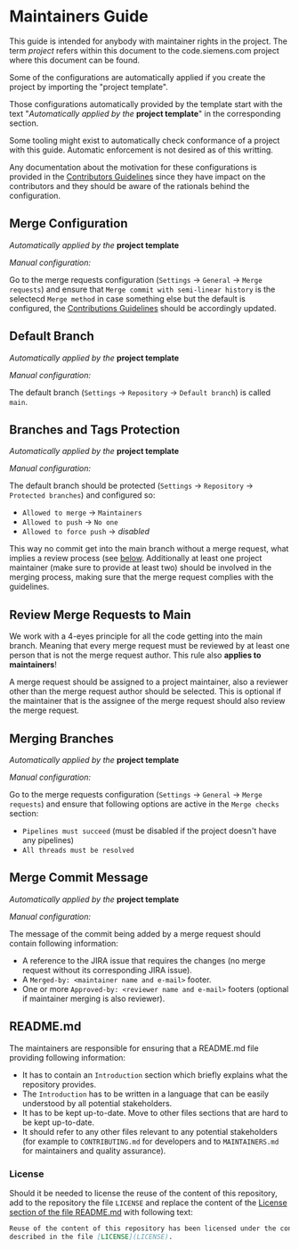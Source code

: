 # Maintainers Guide

This guide is intended for anybody with maintainer rights in the project.
The term _project_ refers within this document to the code.siemens.com project
where this document can be found.

Some of the configurations are automatically applied if you create the project
by importing the "project template".

Those configurations automatically provided by the template start with the text
"_Automatically applied by the_ **project template**" in the corresponding
section.

Some tooling might exist to automatically check conformance of a project
with this guide.
Automatic enforcement is not desired as of this writting.

Any documentation about the motivation for these configurations is provided in
the [Contributors Guidelines](CONTRIBUTING.md) since they have impact on the
contributors and they should be aware of the rationals behind the configuration.

## Merge Configuration

_Automatically applied by the_ **project template**

_Manual configuration:_

Go to the merge requests configuration (`Settings` ->
`General` -> `Merge requests`) and ensure that `Merge commit with semi-linear
history` is the selectecd `Merge method` in case something else but the default
is configured, the [Contributions Guidelines](CONTRIBUTING.md) should be
accordingly updated.

## Default Branch

_Automatically applied by the_ **project template**

_Manual configuration:_

The default branch (`Settings` -> `Repository` ->
`Default branch`) is called `main`.

## Branches and Tags Protection

_Automatically applied by the_ **project template**

_Manual configuration:_

The default branch should be protected (`Settings` -> `Repository` ->
`Protected branches`) and configured so:

- `Allowed to merge` -> `Maintainers`
- `Allowed to push` -> `No one`
- `Allowed to force push` -> _disabled_

This way no commit get into the main branch without a merge request, what
implies a review process (see [below](#review-merge-requests-to-main).
Additionally at least one project maintainer (make sure to provide at least two)
should be involved in the merging process, making sure that the merge request
complies with the guidelines.

## Review Merge Requests to Main

We work with a 4-eyes principle for all the code getting into the main branch.
Meaning that every merge request must be reviewed by at least one person that is
not the merge request author.
This rule also **applies to maintainers**!

A merge request should be assigned to a project maintainer, also a reviewer
other than the merge request author should be selected.
This is optional if the maintainer that is the assignee of the merge request
should also review the merge request.

## Merging Branches

_Automatically applied by the_ **project template**

_Manual configuration:_

Go to the merge requests configuration (`Settings` ->
`General` -> `Merge requests`) and ensure that following options are active in
the `Merge checks` section:

- `Pipelines must succeed` (must be disabled if the project doesn't have any
  pipelines)
- `All threads must be resolved`

## Merge Commit Message

_Automatically applied by the_ **project template**

_Manual configuration:_

The message of the commit being added by a merge request should contain
following information:

- A reference to the JIRA issue that requires the changes (no merge request
  without its corresponding JIRA issue).
- A `Merged-by: <maintainer name and e-mail>` footer.
- One or more `Approved-by: <reviewer name and e-mail>` footers (optional if
  maintainer merging is also reviewer).

## README.md

The maintainers are responsible for ensuring that a README.md file providing
following information:

- It has to contain an `Introduction` section which briefly explains what the
  repository provides.
- The `Introduction` has to be written in a language that can be easily
  understood by all potential stakeholders.
- It has to be kept up-to-date. Move to other files sections that are hard to
  be kept up-to-date.
- It should refer to any other files relevant to any potential stakeholders
  (for example to `CONTRIBUTING.md` for developers and to `MAINTAINERS.md` for
  maintainers and quality assurance).

### License

Should it be needed to license the reuse of the content of this repository, add
to the repository the file `LICENSE` and replace the content of the
[License section of the file README.md](README.md#license) with following text:

```markdown
Reuse of the content of this repository has been licensed under the conditions
described in the file [LICENSE](LICENSE).
```
